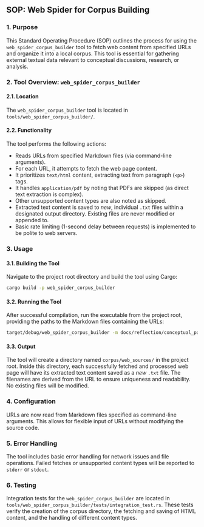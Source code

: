 ## SOP: Web Spider for Corpus Building

### 1. Purpose
This Standard Operating Procedure (SOP) outlines the process for using the `web_spider_corpus_builder` tool to fetch web content from specified URLs and organize it into a local corpus. This tool is essential for gathering external textual data relevant to conceptual discussions, research, or analysis.

### 2. Tool Overview: `web_spider_corpus_builder`

#### 2.1. Location
The `web_spider_corpus_builder` tool is located in `tools/web_spider_corpus_builder/`.

#### 2.2. Functionality
The tool performs the following actions:
*   Reads URLs from specified Markdown files (via command-line arguments).
*   For each URL, it attempts to fetch the web page content.
*   It prioritizes `text/html` content, extracting text from paragraph (`<p>`) tags.
*   It handles `application/pdf` by noting that PDFs are skipped (as direct text extraction is complex).
*   Other unsupported content types are also noted as skipped.
*   Extracted text content is saved to *new*, individual `.txt` files within a designated output directory. Existing files are never modified or appended to.
*   Basic rate limiting (1-second delay between requests) is implemented to be polite to web servers.

### 3. Usage

#### 3.1. Building the Tool
Navigate to the project root directory and build the tool using Cargo:
```bash
cargo build -p web_spider_corpus_builder
```

#### 3.2. Running the Tool
After successful compilation, run the executable from the project root, providing the paths to the Markdown files containing the URLs:
```bash
target/debug/web_spider_corpus_builder -m docs/reflection/conceptual_path_reconstruction/006_intrinsic_properties_of_5.md docs/reflection/conceptual_path_reconstruction/007_self_referential_numbers.md
```

#### 3.3. Output
The tool will create a directory named `corpus/web_sources/` in the project root. Inside this directory, each successfully fetched and processed web page will have its extracted text content saved as a *new* `.txt` file. The filenames are derived from the URL to ensure uniqueness and readability. No existing files will be modified.

### 4. Configuration
URLs are now read from Markdown files specified as command-line arguments. This allows for flexible input of URLs without modifying the source code.

### 5. Error Handling
The tool includes basic error handling for network issues and file operations. Failed fetches or unsupported content types will be reported to `stderr` or `stdout`.

### 6. Testing
Integration tests for the `web_spider_corpus_builder` are located in `tools/web_spider_corpus_builder/tests/integration_test.rs`. These tests verify the creation of the corpus directory, the fetching and saving of HTML content, and the handling of different content types.
